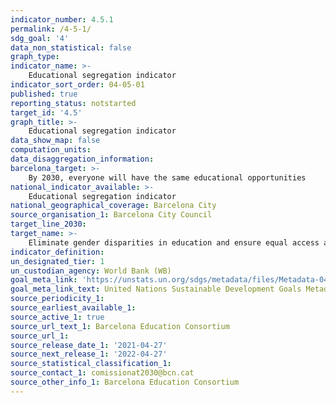 ```yaml
---
indicator_number: 4.5.1
permalink: /4-5-1/
sdg_goal: '4'
data_non_statistical: false
graph_type: 
indicator_name: >-
    Educational segregation indicator
indicator_sort_order: 04-05-01
published: true
reporting_status: notstarted
target_id: '4.5'
graph_title: >-
    Educational segregation indicator
data_show_map: false
computation_units: 
data_disaggregation_information: 
barcelona_target: >-
    By 2030, everyone will have the same educational opportunities 
national_indicator_available: >-
    Educational segregation indicator
national_geographical_coverage: Barcelona City
source_organisation_1: Barcelona City Council
target_line_2030: 
target_name: >-
    Eliminate gender disparities in education and ensure equal access at all levels of education and vocational training for the vulnerable, including people with disabilities, indigenous peoples and children in vulnerable situations, at all levels of education and vocational training
indicator_definition:
un_designated_tier: 1
un_custodian_agency: World Bank (WB)
goal_meta_link: 'https://unstats.un.org/sdgs/metadata/files/Metadata-04-05-01.pdf'
goal_meta_link_text: United Nations Sustainable Development Goals Metadata (pdf 894kB)
source_periodicity_1: 
source_earliest_available_1: 
source_active_1: true
source_url_text_1: Barcelona Education Consortium
source_url_1: 
source_release_date_1: '2021-04-27'
source_next_release_1: '2022-04-27'
source_statistical_classification_1: 
source_contact_1: comissionat2030@bcn.cat
source_other_info_1: Barcelona Education Consortium
---
```


